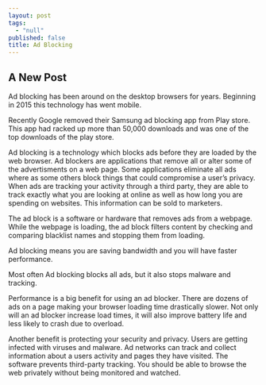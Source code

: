 ```yaml
---
layout: post
tags: 
  - "null"
published: false
title: Ad Blocking
---
```



## A New Post

Ad blocking has been around on the desktop browsers for years.  Beginning in 2015 this technology has went mobile.

Recently Google removed their Samsung ad blocking app from Play store.  This app had racked up more than 50,000 downloads and was one of the top downloads of the play store.

Ad blocking is a technology which blocks ads before they are loaded by the web browser.  Ad blockers are applications that remove all or alter some of the advertisments on a web page.  Some applications eliminate all ads where as some others block things that could compromise a user’s privacy.  When ads are tracking your activity through a third party, they are able to track exactly what you are looking at online as well as how long you are spending on websites.  This information can be sold to marketers. 

The ad block is a software or hardware that removes ads from a webpage.  While the webpage is loading, the ad block filters content by checking  and comparing blacklist names and stopping them from loading.

Ad blocking means you are saving bandwidth and you will have faster performance.

Most often Ad blocking blocks all ads, but it also stops malware and tracking.

Performance is a big benefit for using an ad blocker.  There are dozens of ads on a page making your browser loading time drastically slower.  Not only will an ad blocker increase load times, it will also improve battery life and less likely to crash due to overload.

Another benefit is protecting your security and privacy.  Users are getting infected with viruses and malware.  Ad networks can track and collect information about a users activity and pages they have visited.  The software prevents third-party tracking.  You should be able to browse the web privately without being monitored and watched.
